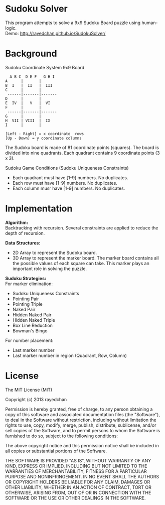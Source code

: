 Sudoku Solver
============ 
This program attempts to solve a 9x9 Sudoku Board puzzle using human-logic.  
Demo: http://rayedchan.github.io/SudokuSolver/

Background
============
Sudoku Coordinate System 9x9 Board  
  
      A B C  D E F   G H I     
    A      |       |    
    B  I   |  II   |  III    
    C      |       |    
     ------|-------|-------    
    D      |       |    
    E  IV  |   V   |  VI    
    F      |       |    
     ------|-------|-------    
    G      |       |    
    H  VII | VIII  |  IX    
    I      |       |        
      
    [Left - Right] = x coordinate  rows     
    [Up - Down] = y coordinate columns    
The Sudoku board is made of 81 coordinate points (squares). 
The board is divided into nine quadrants.
Each quadrant contains 9 coordinate points (3 x 3).  
 
Sudoku Game Conditions (Sudoku Uniqueness Constraints)
* Each quadrant must have [1-9] numbers. No duplicates.
* Each row must have [1-9] numbers. No duplicates.
* Each column musr have [1-9] numbers. No duplicates.
   
Implementation
============ 
**Algorithm:**  
Backtracking with recursion. Several constraints are applied to reduce the depth of recursion.  
  
**Data Structures:**  
* 2D Array to represent the Sudoku board.  
* 3D Array to represent the marker board. The marker board contains all the possible values of each square can take. This marker plays an important role in solving the puzzle.
  
**Sudoku Strategies:**  
For marker elimination:  
* Sudoku Uniqueness Constraints 
* Pointing Pair
* Pointing Triple 
* Naked Pair
* Hidden Naked Pair
* Hidden Naked Triple
* Box Line Reduction
* Bowman's Bingo
  
For number placement:  
* Last marker number
* Last marker number in region (Quadrant, Row, Column)  
  
License
============
The MIT License (MIT)

Copyright (c) 2013 rayedchan

Permission is hereby granted, free of charge, to any person obtaining a copy
of this software and associated documentation files (the "Software"), to deal
in the Software without restriction, including without limitation the rights
to use, copy, modify, merge, publish, distribute, sublicense, and/or sell
copies of the Software, and to permit persons to whom the Software is
furnished to do so, subject to the following conditions:

The above copyright notice and this permission notice shall be included in
all copies or substantial portions of the Software.

THE SOFTWARE IS PROVIDED "AS IS", WITHOUT WARRANTY OF ANY KIND, EXPRESS OR
IMPLIED, INCLUDING BUT NOT LIMITED TO THE WARRANTIES OF MERCHANTABILITY,
FITNESS FOR A PARTICULAR PURPOSE AND NONINFRINGEMENT. IN NO EVENT SHALL THE
AUTHORS OR COPYRIGHT HOLDERS BE LIABLE FOR ANY CLAIM, DAMAGES OR OTHER
LIABILITY, WHETHER IN AN ACTION OF CONTRACT, TORT OR OTHERWISE, ARISING FROM,
OUT OF OR IN CONNECTION WITH THE SOFTWARE OR THE USE OR OTHER DEALINGS IN
THE SOFTWARE.

